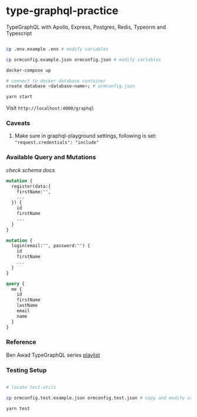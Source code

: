 # type-graphql-practice
TypeGraphQL with Apollo, Express, Postgres, Redis, Typeorm and Typescript

```sh

cp .env.example .env # modify variables

cp ormconfig.example.json ormconfig.json # modify variables

docker-compose up

# connect to docker database container
create database <database-name>; # ormconfig.json

yarn start

```

Visit `http://localhost:4000/graphql`

### Caveats

1. Make sure in graphql-playground settings, following is set: `"request.credentials": "include"`

### Available Query and Mutations

*check schema docs*

```graphql
mutation {
  register(data:{
    firstName:"",
    ...
  }) {
    id
    firstName
    ...
  }
}
```

```graphql
mutation {
  login(email:"", password:"") {
    id
    firstName
    ...
  }
}
```

```graphql
query {
  me {
    id
    firstName
    lastName
    email
    name
  }
}
```

### Reference

Ben Awad TypeGraphQL series [playlist](https://www.youtube.com/playlist?list=PLN3n1USn4xlma1bBu3Tloe4NyYn9Ko8Gs)


### Testing Setup

```sh

# locate test-utils

cp ormconfig.test.example.json ormconfig.test.json # copy and modify variables

yarn test

```
